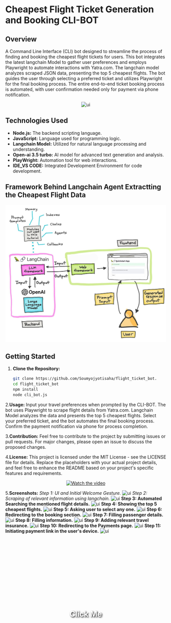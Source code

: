 # Cheapest Flight Ticket Generation and Booking CLI-BOT

## Overview

A Command Line Interface (CLI) bot designed to streamline the process of finding and booking the cheapest flight tickets for users. This bot integrates the latest langchain Model to gather user preferences and employs Playwright to automate interactions with Yatra.com. The langchain model analyzes scraped JSON data, presenting the top 5 cheapest flights. The bot guides the user through selecting a preferred ticket and utilizes Playwright for the final booking process. The entire end-to-end ticket booking process is automated, with user confirmation needed only for payment via phone notification.

<div align="center">
  <img src="https://github.com/Soumyojyotisaha/flight_ticket_bot/blob/main/videoplayback.gif" alt="ui">
</div>

## Technologies Used

- **Node.js:** The backend scripting language.
- **JavaScript:** Language used for programming logic.
- **Langchain Model:** Utilized for natural language processing and understanding.
- **Open-ai 3.5 turbo:** AI model for advanced text generation and analysis.
- **PlayWright:** Automation tool for web interactions.
- **IDE_VS CODE:** Integrated Development Environment for code development.

## Framework Behind Langchain Agent Extractting the Cheapest Flight Data
![Flight](https://github.com/Soumyojyotisaha/flight_ticket_bot/blob/main/19050608-2160-42f2-b03d-831d117513ae.jpg)

## Getting Started

1. **Clone the Repository:**
   ```bash
   git clone https://github.com/Soumyojyotisaha/flight_ticket_bot.
   cd flight_ticket_bot
   npm install
   node cli_bot.js

2.**Usage:**
Input your travel preferences when prompted by the CLI-BOT.
The bot uses Playwright to scrape flight details from Yatra.com.
Langchain Model analyzes the data and presents the top 5 cheapest flights.
Select your preferred ticket, and the bot automates the final booking process.
Confirm the payment notification via phone for process completion.

3.**Contribution:**
Feel free to contribute to the project by submitting issues or pull requests. For major changes, please open an issue to discuss the proposed changes.

4.**License:**
This project is licensed under the MIT License - see the LICENSE file for details.
Replace the placeholders with your actual project details, and feel free to enhance the README based on your project's specific features and requirements.

<div align="center">
  <a href="https://www.youtube.com/watch?v=VQsUKE263XI">
    <img src="https://github.com/Soumyojyotisaha/flight_ticket_bot/blob/main/gallery.jpg" alt="Watch the video" style="position: relative;">
    <div style="position: absolute; top: 50%; left: 50%; transform: translate(-50%, -50%); font-size: 24px; font-weight: bold; color: white; text-shadow: 2px 2px 4px #000000;">
      Click Me
    </div>
  </a>
</div>


5.**Screenshots:**
*Step 1: UI and Initial Welcome Gesture.*
![ui](https://github.com/Soumyojyotisaha/flight_ticket_bot/blob/main/screenshots/1.png)
*Step 2: Scraping of relevant information using langchain.*
![ui](https://github.com/Soumyojyotisaha/flight_ticket_bot/blob/main/screenshots/2.png)
**Step 3: Automated Searching the mentioned flight details.**
![ui](https://github.com/Soumyojyotisaha/flight_ticket_bot/blob/main/screenshots/2%60.png)
**Step 4: Showing the top 5 cheapest flights.**
![ui](https://github.com/Soumyojyotisaha/flight_ticket_bot/blob/main/screenshots/3.png)
**Step 5: Asking user to select any one.**
![ui](https://github.com/Soumyojyotisaha/flight_ticket_bot/blob/main/screenshots/4.png)
**Step 6: Redirecting to the booking section.**
![ui](https://github.com/Soumyojyotisaha/flight_ticket_bot/blob/main/screenshots/5.png)
**Step 7: Filling passenger details.**
![ui](https://github.com/Soumyojyotisaha/flight_ticket_bot/blob/main/screenshots/6.png)
**Step 8: Filling information.**
![ui](https://github.com/Soumyojyotisaha/flight_ticket_bot/blob/main/screenshots/7.png)
**Step 9: Adding relevant travel insurance.**
![ui](https://github.com/Soumyojyotisaha/flight_ticket_bot/blob/main/screenshots/8.png)
**Step 10: Redirecting to the Payments page.**
![ui](https://github.com/Soumyojyotisaha/flight_ticket_bot/blob/main/screenshots/9.png)
**Step 11: Initiating payment link in the user's device.**
![ui](https://github.com/Soumyojyotisaha/flight_ticket_bot/blob/main/screenshots/10.jpg)
